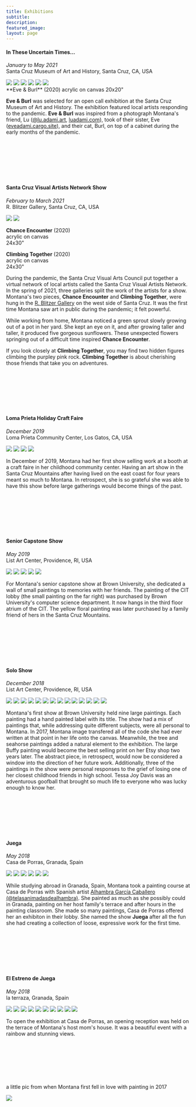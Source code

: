 ```yaml
---
title: Exhibitions
subtitle:
description:
featured_image: 
layout: page
---
```

#### In These Uncertain Times...  
*January to May 2021*  
Santa Cruz Museum of Art and History, Santa Cruz, CA, USA

<div class="gallery" data-columns="1">
	<img src="/website/images/exhibitions/2021-3-mah/mah-0.jpg">
	<img src="/website/images/exhibitions/2021-3-mah/mah-1.jpg">
	<img src="/website/images/exhibitions/2021-3-mah/mah-2.jpg">
	<img src="/website/images/exhibitions/2021-3-mah/mah-7.jpg">
	<img src="/website/images/exhibitions/2021-3-mah/mah-5.jpg">
	<img src="/website/images/exhibitions/2021-3-mah/mah-6.jpg">
</div>
**Eve & Burl** (2020)  
acrylic on canvas  
20x20"  

**Eve & Burl** was selected for an open call exhibition at the Santa Cruz Museum of Art and History.  The exhibition featured local artists responding to the pandemic.  **Eve & Burl** was inspired from a photograph Montana's friend, Lu (<a href="https://www.instagram.com/lu.adami.art/">@lu.adami.art</a>, <a href="https://luadami.com/home.html">luadami.com</a>), took of their sister, Eve (<a href="https://eveadami.cargo.site">eveadami.cargo.site</a>), and their cat, Burl, on top of a cabinet during the early months of the pandemic.

<div style="height: 100px"></div>

#### Santa Cruz Visual Artists Network Show
*February to March 2021*  
R. Blitzer Gallery, Santa Cruz, CA, USA

<div class="gallery" data-columns="2">
	<img src="/website/images/exhibitions/2021-2-r-blitzer/r-blitzer-0.JPG">
	<img src="/website/images/exhibitions/2021-2-r-blitzer/r-blitzer-1.JPG">
</div>

**Chance Encounter** (2020)   
acrylic on canvas  
24x30" 

**Climbing Together** (2020)   
acrylic on canvas  
24x30" 

During the pandemic, the Santa Cruz Visual Arts Council put together a virtual network of local artists called the Santa Cruz Visual Artists Network.  In the spring of 2021, three galleries split the work of the artists for a show. Montana's two pieces, **Chance Encounter** and **Climbing Together**, were hung in the <a href="http://rblitzergallery.com">R. Blitzer Gallery</a> on the west side of Santa Cruz.  It was the first time Montana saw art in public during the pandemic; it felt powerful. 

While working from home, Montana noticed a green sprout slowly growing out of a pot in her yard.  She kept an eye on it, and after growing taller and taller, it produced five gorgeous sunflowers.  These unexpected flowers springing out of a difficult time inspired **Chance Encounter**.

If you look closely at **Climbing Together**, you may find two hidden figures climbing the  purpley pink rock. **Climbing Together** is about cherishing those friends that take you on adventures.

<div style="height: 100px"></div>

#### Loma Prieta Holiday Craft Faire
*December 2019*  
Loma Prieta Community Center, Los Gatos, CA, USA

<div class="gallery" data-columns="1">
	<img src="/website/images/exhibitions/2019-12-loma/loma-3.jpg">
	<img src="/website/images/exhibitions/2019-12-loma/loma-2.jpg">
	<img src="/website/images/exhibitions/2019-12-loma/loma-1.jpg">
	<img src="/website/images/exhibitions/2019-12-loma/loma-0.jpg">
</div>

In December of 2019, Montana had her first show selling work at a booth at a craft faire in her childhood community center.  Having an art show in the Santa Cruz Mountains after having lived on the east coast for four years meant so much to Montana.  In retrospect, she is so grateful she was able to have this show before large gatherings would become things of the past.

<div style="height: 100px"></div>

#### Senior Capstone Show  
*May 2019*  
List Art Center, Providence, RI, USA

<div class="gallery" data-columns="1">
	<img src="/website/images/exhibitions/2019-5-senior-capstone/capstone-0.jpg">
	<img src="/website/images/exhibitions/2019-5-senior-capstone/capstone-1.jpg">
	<img src="/website/images/exhibitions/2019-5-senior-capstone/capstone-2.jpg">
	<img src="/website/images/exhibitions/2019-5-senior-capstone/capstone-3.jpg">
	<img src="/website/images/exhibitions/2019-5-senior-capstone/capstone-4.jpg">
</div>

For Montana's senior capstone show at Brown University, she dedicated a wall of small paintings to memories with her friends.  The painting of the CIT lobby (the small painting on the far right) was purchased by Brown University's computer science department. It now hangs in the third floor atrium of the CIT.  The yellow floral painting was later purchased by a family friend of hers in the Santa Cruz Mountains.

<div style="height: 100px"></div>

#### Solo Show
*December 2018*  
List Art Center, Providence, RI, USA

<div class="gallery" data-columns="1">
	<img src="/website/images/exhibitions/2018-12-solo-show/solo-show-4.jpg">
	<img src="/website/images/exhibitions/2018-12-solo-show/solo-show-15.jpg">
	<img src="/website/images/exhibitions/2018-12-solo-show/solo-show-3.jpg">
	<img src="/website/images/exhibitions/2018-12-solo-show/solo-show-11.jpg">
	<img src="/website/images/exhibitions/2018-12-solo-show/solo-show-2.jpg">
	<img src="/website/images/exhibitions/2018-12-solo-show/solo-show-0.jpg">
	<img src="/website/images/exhibitions/2018-12-solo-show/solo-show-5.jpg">
	<img src="/website/images/exhibitions/2018-12-solo-show/solo-show-6.jpg">
	<img src="/website/images/exhibitions/2018-12-solo-show/solo-show-7.jpg">
	<img src="/website/images/exhibitions/2018-12-solo-show/solo-show-8.jpg">
	<img src="/website/images/exhibitions/2018-12-solo-show/solo-show-9.jpg">
	<img src="/website/images/exhibitions/2018-12-solo-show/solo-show-10.jpg">
	<img src="/website/images/exhibitions/2018-12-solo-show/solo-show-12.jpg">
	<img src="/website/images/exhibitions/2018-12-solo-show/solo-show-13.jpg">
</div>

Montana's first show at Brown University held nine large paintings. Each painting had a hand painted label with its title.  The show had a mix of paintings that, while addressing quite different subjects, were all personal to Montana.  In 2017, Montana image transfered  all of the code she had ever written at that point in her life onto the canvas.  Meanwhile, the tree and seahorse paintings added a natural element to the exhibition.  The large Buffy painting would become the best selling print on her Etsy shop two years later.  The abstract piece, in retrospect, would now be considered a window into the direction of her future work.  Additionally, three of the paintings in the show were personal responses to the grief of losing one of her closest childhood friends in high school. Tessa Joy Davis was an adventurous goofball that brought so much life to everyone who was lucky enough to know her.

<div style="height: 100px"></div>

#### Juega
*May 2018*  
Casa de Porras, Granada, Spain

<div class="gallery" data-columns="1">
	<img src="/website/images/exhibitions/2018-5-granada/casa-de-porras-5.jpg">
	<img src="/website/images/exhibitions/2018-5-granada/casa-de-porras-3.jpg">
	<img src="/website/images/exhibitions/2018-5-granada/casa-de-porras-2.jpg">
	<img src="/website/images/exhibitions/2018-5-granada/casa-de-porras-1.jpg">
	<img src="/website/images/exhibitions/2018-5-granada/casa-de-porras-4.jpg">
	<img src="/website/images/exhibitions/2018-5-granada/casa-de-porras-0.jpg">
</div>

While studying abroad in Granada, Spain, Montana took a painting course at Casa de Porras with Spanish artist <a href="https://www.instagram.com/telasanimadasdealhambra/">Alhambra García Caballero (@telasanimadasdealhambra)</a>.  She painted as much as she possibly could in Granada, painting on her host family's terrace and after hours in the painting classroom.  She made so many paintings, Casa de Porras offered her an exhibiton in their lobby.  She named the show **Juega** after all the fun she had creating a collection of loose, expressive work for the first time.

<div style="height: 100px"></div>

#### El Estreno de Juega
*May 2018*  
la terraza, Granada, Spain

<div class="gallery" data-columns="1">
	<img src="/website/images/exhibitions/2018-5-granada/terraza-0.jpg">
	<img src="/website/images/exhibitions/2018-5-granada/terraza-1.jpg">
	<img src="/website/images/exhibitions/2018-5-granada/terraza-2.jpg">
	<img src="/website/images/exhibitions/2018-5-granada/terraza-3.jpg">
	<img src="/website/images/exhibitions/2018-5-granada/terraza-4.jpg">
	<img src="/website/images/exhibitions/2018-5-granada/terraza-5.jpg">
	<img src="/website/images/exhibitions/2018-5-granada/terraza-6.jpg">
	<img src="/website/images/exhibitions/2018-5-granada/terraza-7.jpg">
	<img src="/website/images/exhibitions/2018-5-granada/terraza-8.jpg">
	<img src="/website/images/exhibitions/2018-5-granada/terraza-9.jpg">
</div>

To open the exhibition at Casa de Porras, an opening reception was held on the terrace of Montana's host mom's house.  It was a beautiful event with a rainbow and stunning views.

<div style="height: 100px"></div>

a little pic from when Montana first fell in love with painting in 2017


![](/website/images/exhibitions/2017-6-comillas/comillas-1.jpg)



